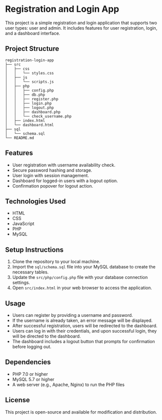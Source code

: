 # Registration and Login App

This project is a simple registration and login application that supports two user types: user and admin. It includes features for user registration, login, and a dashboard interface.

## Project Structure

```
registration-login-app
├── src
│   ├── css
│   │   └── styles.css
│   ├── js
│   │   └── scripts.js
│   ├── php
│   │   ├── config.php
│   │   ├── db.php
│   │   ├── register.php
│   │   ├── login.php
│   │   ├── logout.php
│   │   ├── dashboard.php
│   │   └── check_username.php
│   ├── index.html
│   └── dashboard.html
├── sql
│   └── schema.sql
└── README.md
```

## Features

- User registration with username availability check.
- Secure password hashing and storage.
- User login with session management.
- Dashboard for logged-in users with a logout option.
- Confirmation popover for logout action.

## Technologies Used

- HTML
- CSS
- JavaScript
- PHP
- MySQL

## Setup Instructions

1. Clone the repository to your local machine.
2. Import the `sql/schema.sql` file into your MySQL database to create the necessary tables.
3. Update the `src/php/config.php` file with your database connection settings.
4. Open `src/index.html` in your web browser to access the application.

## Usage

- Users can register by providing a username and password.
- If the username is already taken, an error message will be displayed.
- After successful registration, users will be redirected to the dashboard.
- Users can log in with their credentials, and upon successful login, they will be directed to the dashboard.
- The dashboard includes a logout button that prompts for confirmation before logging out.

## Dependencies

- PHP 7.0 or higher
- MySQL 5.7 or higher
- A web server (e.g., Apache, Nginx) to run the PHP files

## License

This project is open-source and available for modification and distribution.